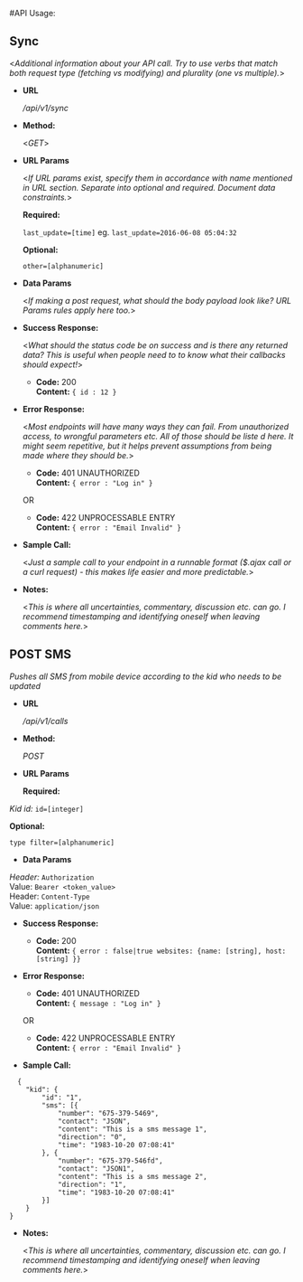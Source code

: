 #API Usage:

**Sync**
----
  <_Additional information about your API call. Try to use verbs that match both request type (fetching vs modifying) and plurality (one vs multiple)._>

* **URL**

  _/api/v1/sync_

* **Method:**
  
  <_GET_>

*  **URL Params**

   <_If URL params exist, specify them in accordance with name mentioned in URL section. Separate into optional and required. Document data constraints._> 

   **Required:**
 
   `last_update=[time]`
   eg. `last_update=2016-06-08 05:04:32`

   **Optional:**
 
   `other=[alphanumeric]`

* **Data Params**

  <_If making a post request, what should the body payload look like? URL Params rules apply here too._>

* **Success Response:**
  
  <_What should the status code be on success and is there any returned data? This is useful when people need to to know what their callbacks should expect!_>

  * **Code:** 200 <br />
    **Content:** `{ id : 12 }`
 
* **Error Response:**

  <_Most endpoints will have many ways they can fail. From unauthorized access, to wrongful parameters etc. All of those should be liste d here. It might seem repetitive, but it helps prevent assumptions from being made where they should be._>

  * **Code:** 401 UNAUTHORIZED <br />
    **Content:** `{ error : "Log in" }`

  OR

  * **Code:** 422 UNPROCESSABLE ENTRY <br />
    **Content:** `{ error : "Email Invalid" }`

* **Sample Call:**

  <_Just a sample call to your endpoint in a runnable format ($.ajax call or a curl request) - this makes life easier and more predictable._>

* **Notes:**

  <_This is where all uncertainties, commentary, discussion etc. can go. I recommend timestamping and identifying oneself when leaving comments here._> 
  
**POST SMS**
----
  _Pushes all SMS from mobile device according to the kid who needs to be updated_

* **URL**

  _/api/v1/calls_

* **Method:**
  
  _POST_
  
*  **URL Params**

   **Required:**
 
 _Kid id:_
   `id=[integer]`

   **Optional:**
 
   `type filter=[alphanumeric]`

* **Data Params**

_Header:_ `Authorization`  
Value: `Bearer <token_value>`  
Header: `Content-Type`  
Value: `application/json`  

* **Success Response:**
  
  * **Code:** 200 <br />
    **Content:** `{ error : false|true websites: {name: [string], host: [string] }}`
 
* **Error Response:**

  * **Code:** 401 UNAUTHORIZED <br />
    **Content:** `{ message : "Log in" }`

  OR

  * **Code:** 422 UNPROCESSABLE ENTRY <br />
    **Content:** `{ error : "Email Invalid" }`

* **Sample Call:**    

```
  {
	"kid": {
		"id": "1",
		"sms": [{
			"number": "675-379-5469",
			"contact": "JSON",
			"content": "This is a sms message 1",
			"direction": "0",
			"time": "1983-10-20 07:08:41"
		}, {
			"number": "675-379-546fd",
			"contact": "JSON1",
			"content": "This is a sms message 2",
			"direction": "1",
			"time": "1983-10-20 07:08:41"
		}]
	}
}
```

* **Notes:**

  <_This is where all uncertainties, commentary, discussion etc. can go. I recommend timestamping and identifying oneself when leaving comments here._> 
